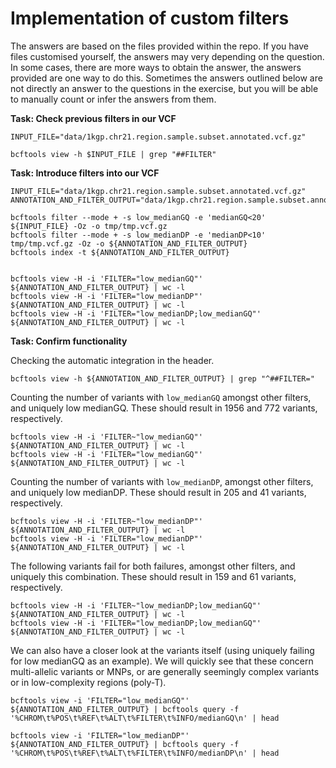 # Implementation of custom filters

The answers are based on the files provided within the repo. If you have files customised yourself, the answers may very depending on the question. In some cases, there are more ways to obtain the answer, the answers provided are one way to do this. Sometimes the answers outlined below are not directly an answer to the questions in the exercise, but you will be able to manually count or infer the answers from them.

**Task: Check previous filters in our VCF**

```
INPUT_FILE="data/1kgp.chr21.region.sample.subset.annotated.vcf.gz"

bcftools view -h $INPUT_FILE | grep "##FILTER"
```

**Task: Introduce filters into our VCF**


```
INPUT_FILE="data/1kgp.chr21.region.sample.subset.annotated.vcf.gz"
ANNOTATION_AND_FILTER_OUTPUT="data/1kgp.chr21.region.sample.subset.annotated.filt.vcf.gz"

bcftools filter --mode + -s low_medianGQ -e 'medianGQ<20' ${INPUT_FILE} -Oz -o tmp/tmp.vcf.gz
bcftools filter --mode + -s low_medianDP -e 'medianDP<10' tmp/tmp.vcf.gz -Oz -o ${ANNOTATION_AND_FILTER_OUTPUT}
bcftools index -t ${ANNOTATION_AND_FILTER_OUTPUT}


bcftools view -H -i 'FILTER="low_medianGQ"' ${ANNOTATION_AND_FILTER_OUTPUT} | wc -l 
bcftools view -H -i 'FILTER="low_medianDP"' ${ANNOTATION_AND_FILTER_OUTPUT} | wc -l 
bcftools view -H -i 'FILTER="low_medianDP;low_medianGQ"' ${ANNOTATION_AND_FILTER_OUTPUT} | wc -l
```

**Task: Confirm functionality**

Checking the automatic integration in the header.
```
bcftools view -h ${ANNOTATION_AND_FILTER_OUTPUT} | grep "^##FILTER="
```

Counting the number of variants with `low_medianGQ` amongst other filters, and uniquely low medianGQ. These should result in 1956 and 772 variants, respectively.
```
bcftools view -H -i 'FILTER~"low_medianGQ"' ${ANNOTATION_AND_FILTER_OUTPUT} | wc -l 
bcftools view -H -i 'FILTER="low_medianGQ"' ${ANNOTATION_AND_FILTER_OUTPUT} | wc -l 
```

Counting the number of variants with `low_medianDP`, amongst other filters, and uniquely low medianDP. These should result in 205 and 41 variants, respectively.
```
bcftools view -H -i 'FILTER~"low_medianDP"' ${ANNOTATION_AND_FILTER_OUTPUT} | wc -l 
bcftools view -H -i 'FILTER="low_medianDP"' ${ANNOTATION_AND_FILTER_OUTPUT} | wc -l 
```

The following variants fail for both failures, amongst other filters, and uniquely this combination. These should result in 159 and 61 variants, respectively.
```
bcftools view -H -i 'FILTER~"low_medianDP;low_medianGQ"' ${ANNOTATION_AND_FILTER_OUTPUT} | wc -l 
bcftools view -H -i 'FILTER="low_medianDP;low_medianGQ"' ${ANNOTATION_AND_FILTER_OUTPUT} | wc -l 
```

We can also have a closer look at the variants itself (using uniquely failing for low medianGQ as an example). We will quickly see that these concern multi-allelic variants or MNPs, or are generally seemingly complex variants or in low-complexity regions (poly-T).
```
bcftools view -i 'FILTER="low_medianGQ"' ${ANNOTATION_AND_FILTER_OUTPUT} | bcftools query -f '%CHROM\t%POS\t%REF\t%ALT\t%FILTER\t%INFO/medianGQ\n' | head

bcftools view -i 'FILTER="low_medianDP"' ${ANNOTATION_AND_FILTER_OUTPUT} | bcftools query -f '%CHROM\t%POS\t%REF\t%ALT\t%FILTER\t%INFO/medianDP\n' | head
```
